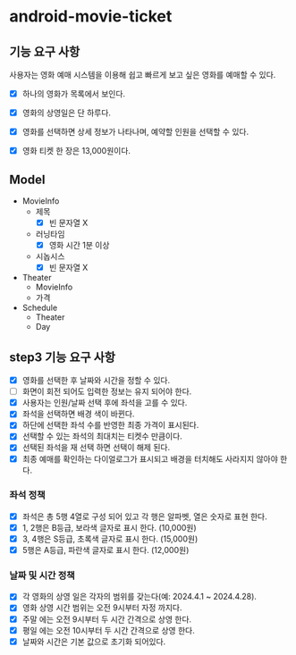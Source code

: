 # android-movie-ticket

## 기능 요구 사항
사용자는 영화 예매 시스템을 이용해 쉽고 빠르게 보고 싶은 영화를 예매할 수 있다.

- [x] 하나의 영화가 목록에서 보인다.
- [x] 영화의 상영일은 단 하루다.
- [x] 영화를 선택하면 상세 정보가 나타나며, 예약할 인원을 선택할 수 있다.
- [x] 영화 티켓 한 장은 13,000원이다.


## Model
- MovieInfo
  - 제목
    - [x] 빈 문자열 X
  - 러닝타임
    - [x] 영화 시간 1분 이상
  - 시놉시스
    - [x] 빈 문자열 X
- Theater
  - MovieInfo
  - 가격
- Schedule
  - Theater
  - Day

## step3 기능 요구 사항

- [x] 영화를 선택한 후 날짜와 시간을 정할 수 있다.
- [ ] 화면이 회전 되어도 입력한 정보는 유지 되어야 한다.
- [x] 사용자는 인원/날짜 선택 후에 좌석을 고를 수 있다.
- [x] 좌석을 선택하면 배경 색이 바뀐다.
- [x] 하단에 선택한 좌석 수를 반영한 최종 가격이 표시된다.
- [x] 선택할 수 있는 좌석의 최대치는 티켓수 만큼이다.
- [x] 선택된 좌석을 재 선택 하면 선택이 해제 된다.
- [x] 최종 예매를 확인하는 다이얼로그가 표시되고 배경을 터치해도 사라지지 않아야 한다.

### 좌석 정책
- [x] 좌석은 총 5행 4열로 구성 되어 있고 각 행은 알파벳, 열은 숫자로 표현 한다.
- [x] 1, 2행은 B등급, 보라색 글자로 표시 한다. (10,000원)
- [x] 3, 4행은 S등급, 초록색 글자로 표시 한다. (15,000원)
- [x] 5행은 A등급, 파란색 글자로 표시 한다. (12,000원)

### 날짜 및 시간 정책
- [x] 각 영화의 상영 일은 각자의 범위를 갖는다(예: 2024.4.1 ~ 2024.4.28).
- [x] 영화 상영 시간 범위는 오전 9시부터 자정 까지다.
- [x] 주말 에는 오전 9시부터 두 시간 간격으로 상영 한다.
- [x] 평일 에는 오전 10시부터 두 시간 간격으로 상영 한다.
- [x] 날짜와 시간은 기본 값으로 초기화 되어있다.
